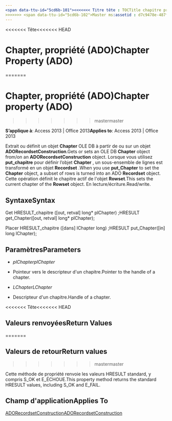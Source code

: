 ```yaml
---
<span data-ttu-id="5cd6b-101"><<<<<<< Titre tête : TOCTitle chapitre propriété (ADO) : chapitre propriété (ADO) === titre : Chapter, propriété (ADO) TOCTitle : Chapter, propriété (ADO)</span><span class="sxs-lookup"><span data-stu-id="5cd6b-101"><<<<<<< HEAD title: Chapter Property (ADO) TOCTitle: Chapter Property (ADO) ======= title: Chapter property (ADO) TOCTitle: Chapter property (ADO)</span></span>
>>>>>>> <span data-ttu-id="5cd6b-102">Master ms:assetid : d7c9478e-487f-7023-1dd8-5313433dbc5e ms:mtpsurl : https://msdn.microsoft.com/library/JJ250085(v=office.15) ms:contentKeyID : ms.date 48548014 : 18/09/2015 mtps_version : v=office.15</span><span class="sxs-lookup"><span data-stu-id="5cd6b-102">master ms:assetid: d7c9478e-487f-7023-1dd8-5313433dbc5e ms:mtpsurl: https://msdn.microsoft.com/library/JJ250085(v=office.15) ms:contentKeyID: 48548014 ms.date: 09/18/2015 mtps_version: v=office.15</span></span>
---
```


<span data-ttu-id="5cd6b-103"><<<<<<< Tête</span><span class="sxs-lookup"><span data-stu-id="5cd6b-103"><<<<<<< HEAD</span></span>
# <a name="chapter-property-ado"></a><span data-ttu-id="5cd6b-104">Chapter, propriété (ADO)</span><span class="sxs-lookup"><span data-stu-id="5cd6b-104">Chapter Property (ADO)</span></span>
=======
# <a name="chapter-property-ado"></a><span data-ttu-id="5cd6b-105">Chapter, propriété (ADO)</span><span class="sxs-lookup"><span data-stu-id="5cd6b-105">Chapter property (ADO)</span></span>
>>>>>>> <span data-ttu-id="5cd6b-106">master</span><span class="sxs-lookup"><span data-stu-id="5cd6b-106">master</span></span>


<span data-ttu-id="5cd6b-107">**S’applique à**: Access 2013 | Office 2013</span><span class="sxs-lookup"><span data-stu-id="5cd6b-107">**Applies to**: Access 2013 | Office 2013</span></span>
 

<span data-ttu-id="5cd6b-108">Extrait ou définit un objet **Chapter** OLE DB à partir de ou sur un objet **ADORecordsetConstruction**.</span><span class="sxs-lookup"><span data-stu-id="5cd6b-108">Gets or sets an OLE DB **Chapter** object from/on an **ADORecordsetConstruction** object.</span></span> <span data-ttu-id="5cd6b-109">Lorsque vous utilisez **put\_chapitre** pour définir l’objet **Chapter** , un sous-ensemble de lignes est transformé en un objet **Recordset** .</span><span class="sxs-lookup"><span data-stu-id="5cd6b-109">When you use **put\_Chapter** to set the **Chapter** object, a subset of rows is turned into an ADO **Recordset** object.</span></span> <span data-ttu-id="5cd6b-110">Cette opération définit le chapitre actif de l'objet **Rowset**.</span><span class="sxs-lookup"><span data-stu-id="5cd6b-110">This sets the current chapter of the **Rowset** object.</span></span> <span data-ttu-id="5cd6b-111">En lecture/écriture.</span><span class="sxs-lookup"><span data-stu-id="5cd6b-111">Read/write.</span></span>

## <a name="syntax"></a><span data-ttu-id="5cd6b-112">Syntaxe</span><span class="sxs-lookup"><span data-stu-id="5cd6b-112">Syntax</span></span>

<span data-ttu-id="5cd6b-113">Get HRESULT\_chapitre (\[out, retval\] long\* plChapter) ;</span><span class="sxs-lookup"><span data-stu-id="5cd6b-113">HRESULT get\_Chapter(\[out, retval\] long\* plChapter);</span></span>

<span data-ttu-id="5cd6b-114">Placer HRESULT\_chapitre (\[dans\] lChapter long) ;</span><span class="sxs-lookup"><span data-stu-id="5cd6b-114">HRESULT put\_Chapter(\[in\] long lChapter);</span></span>

## <a name="parameters"></a><span data-ttu-id="5cd6b-115">Paramètres</span><span class="sxs-lookup"><span data-stu-id="5cd6b-115">Parameters</span></span>

  - <span data-ttu-id="5cd6b-116">*plChapter*</span><span class="sxs-lookup"><span data-stu-id="5cd6b-116">*plChapter*</span></span>

  - <span data-ttu-id="5cd6b-117">Pointeur vers le descripteur d'un chapitre.</span><span class="sxs-lookup"><span data-stu-id="5cd6b-117">Pointer to the handle of a chapter.</span></span>

  - <span data-ttu-id="5cd6b-118">*LChapter*</span><span class="sxs-lookup"><span data-stu-id="5cd6b-118">*LChapter*</span></span>

  - <span data-ttu-id="5cd6b-119">Descripteur d'un chapitre.</span><span class="sxs-lookup"><span data-stu-id="5cd6b-119">Handle of a chapter.</span></span>

<span data-ttu-id="5cd6b-120"><<<<<<< Tête</span><span class="sxs-lookup"><span data-stu-id="5cd6b-120"><<<<<<< HEAD</span></span>
## <a name="return-values"></a><span data-ttu-id="5cd6b-121">Valeurs renvoyées</span><span class="sxs-lookup"><span data-stu-id="5cd6b-121">Return Values</span></span>
=======
## <a name="return-values"></a><span data-ttu-id="5cd6b-122">Valeurs de retour</span><span class="sxs-lookup"><span data-stu-id="5cd6b-122">Return values</span></span>
>>>>>>> <span data-ttu-id="5cd6b-123">master</span><span class="sxs-lookup"><span data-stu-id="5cd6b-123">master</span></span>

<span data-ttu-id="5cd6b-124">Cette méthode de propriété renvoie les valeurs HRESULT standard, y compris S\_OK et E\_ÉCHOUE.</span><span class="sxs-lookup"><span data-stu-id="5cd6b-124">This property method returns the standard HRESULT values, including S\_OK and E\_FAIL.</span></span>

## <a name="applies-to"></a><span data-ttu-id="5cd6b-125">Champ d'application</span><span class="sxs-lookup"><span data-stu-id="5cd6b-125">Applies To</span></span>

[<span data-ttu-id="5cd6b-126">ADORecordsetConstruction</span><span class="sxs-lookup"><span data-stu-id="5cd6b-126">ADORecordsetConstruction</span></span>](adorecordsetconstruction-interface-ado.md)

